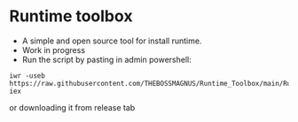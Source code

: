 # Runtime toolbox
- A simple and open source tool for install runtime.
- Work in progress 
- Run the script by pasting in admin powershell: 
 ```
iwr -useb https://raw.githubusercontent.com/THEBOSSMAGNUS/Runtime_Toolbox/main/Runtime%20toolbox.ps1| iex
 ```
   or downloading it from release tab

